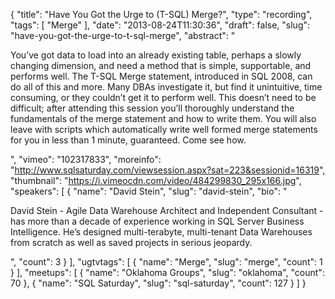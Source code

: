 {
  "title": "Have You Got the Urge to (T-SQL) Merge?",
  "type": "recording",
  "tags": [
    "Merge"
  ],
  "date": "2013-08-24T11:30:36",
  "draft": false,
  "slug": "have-you-got-the-urge-to-t-sql-merge",
  "abstract": "<p>You’ve got data to load into an already existing table, perhaps a slowly changing dimension, and need a method that is simple, supportable, and performs well. The T-SQL Merge statement, introduced in SQL 2008, can do all of this and more. Many DBAs investigate it, but find it unintuitive, time consuming, or they couldn’t get it to perform well. This doesn’t need to be difficult; after attending this session you’ll thoroughly understand the fundamentals of the merge statement and how to write them. You will also leave with scripts which automatically write well formed merge statements for you in less than 1 minute, guaranteed. Come see how. </p>",
  "vimeo": "102317833",
  "moreinfo": "http://www.sqlsaturday.com/viewsession.aspx?sat=223&sessionid=16319",
  "thumbnail": "https://i.vimeocdn.com/video/484299830_295x166.jpg",
  "speakers": [
    {
      "name": "David Stein",
      "slug": "david-stein",
      "bio": "<p>David Stein - Agile Data Warehouse Architect and Independent Consultant - has more than a decade of experience working in SQL Server Business Intelligence. He’s designed multi-terabyte, multi-tenant Data Warehouses from scratch as well as saved projects in serious jeopardy.</p>",
      "count": 3
    }
  ],
  "ugtvtags": [
    {
      "name": "Merge",
      "slug": "merge",
      "count": 1
    }
  ],
  "meetups": [
    {
      "name": "Oklahoma Groups",
      "slug": "oklahoma",
      "count": 70
    },
    {
      "name": "SQL Saturday",
      "slug": "sql-saturday",
      "count": 127
    }
  ]
}